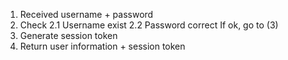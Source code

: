 1. Received username + password
2. Check
   2.1 Username exist
   2.2 Password correct
   If ok, go to (3)
3. Generate session token
4. Return user information + session token 